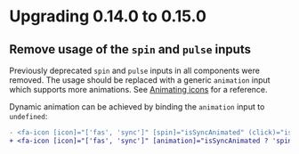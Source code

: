 # Upgrading 0.14.0 to 0.15.0

## Remove usage of the `spin` and `pulse` inputs

Previously deprecated `spin` and `pulse` inputs in all components were removed. The usage should be replaced with a generic `animation` input which supports more animations. See [Animating icons](https://fontawesome.com/docs/web/style/animate) for a reference.

Dynamic animation can be achieved by binding the `animation` input to `undefined`:

```diff
- <fa-icon [icon]="['fas', 'sync']" [spin]="isSyncAnimated" (click)="isSyncAnimated=!isSyncAnimated"></fa-icon>
+ <fa-icon [icon]="['fas', 'sync']" [animation]="isSyncAnimated ? 'spin' : undefined" (click)="isSyncAnimated=!isSyncAnimated"></fa-icon>
```
